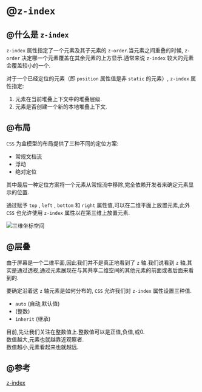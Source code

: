 # @`z-index`

## @什么是 `z-index`

`z-index` 属性指定了一个元素及其子元素的 `z-order`.当元素之间重叠的时候, `z-order` 决定哪一个元素覆盖在其余元素的上方显示.通常来说 `z-index` 较大的元素会覆盖较小的一个.

对于一个已经定位的元素（即 `position` 属性值是非 `static` 的元素）, `z-index` 属性指定:

1. 元素在当前堆叠上下文中的堆叠层级.
2. 元素是否创建一个新的本地堆叠上下文.

## @布局

`CSS` 为盒模型的布局提供了三种不同的定位方案:

- 常规文档流
- 浮动
- 绝对定位

其中最后一种定位方案将一个元素从常规流中移除,完全依赖开发者来确定元素显示的位置.

通过赋予 `top` , `left` , `bottom` 和 `right` 属性值,可以在二维平面上放置元素,此外 `CSS` 也允许使用 `z-index` 属性以在第三维上放置元素.

![三维坐标空间](https://cdn.tutsplus.com/webdesign/uploads/2013/11/x-y-z-axis1.png)

## @层叠

由于屏幕是一个二维平面,因此我们并不是真正地看到了 `z` 轴.我们说看到 `z` 轴,其实是通过透视,通过元素展现在与其共享二维空间的其他元素的前面或者后面来看到的.

要确定沿着这 `z` 轴元素是如何分布的, `CSS` 允许我们对 `z-index` 属性设置三种值.

- `auto` (自动,默认值)
- (整数)
- `inherit` (继承)

目前,先让我们关注在整数值上.整数值可以是正值,负值,或0.   
数值越大,元素也就越靠近观察者.   
数值越小,元素看起来也就越远.

## @参考

<a href="https://developer.mozilla.org/zh-CN/docs/Web/CSS/z-index" target="_blank">z-index</a>
